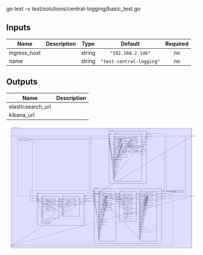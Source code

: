 go test -v test/solutions/central-logging/basic_test.go

## Inputs

| Name | Description | Type | Default | Required |
|------|-------------|:----:|:-----:|:-----:|
| ingress\_host |  | string | `"192.168.2.146"` | no |
| name |  | string | `"test-central-logging"` | no |

## Outputs

| Name | Description |
|------|-------------|
| elasticsearch\_url |  |
| kibana\_url |  |

<img src="diagram.svg"/>
